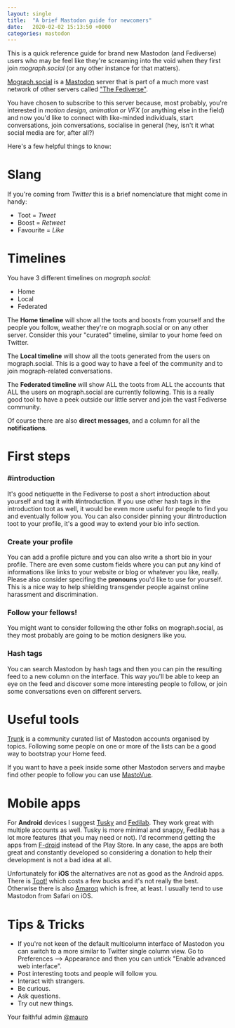 ```yaml
---
layout: single
title:  "A brief Mastodon guide for newcomers"
date:   2020-02-02 15:13:50 +0000
categories: mastodon
---
```

This is a quick reference guide for brand new Mastodon (and Fediverse) users who may be feel like they're screaming into the void when they first join _mograph.social_ (or any other instance for that matters).

[Mograph.social](https://mograph.social/) is a [Mastodon](https://joinmastodon.org/) server that is part of a much more vast network of other servers called ["The Fediverse"](https://fediverse.party/en/fediverse/).

You have chosen to subscribe to this server because, most probably, you're interested in _motion design, animation or VFX_ (or anything else in the field) and now you'd like to connect with like-minded individuals, start conversations, join conversations, socialise in general (hey, isn't it what social media are for, after all?)

Here's a few helpful things to know:

# Slang

If you're coming from _Twitter_ this is a brief nomenclature that might come in handy:

- Toot = _Tweet_
- Boost = _Retweet_
- Favourite = _Like_

# Timelines

You have 3 different timelines on _mograph.social_:

- Home
- Local
- Federated

The **Home timeline** will show all the toots and boosts from yourself and the people you follow, weather they're on mograph.social or on any other server. Consider this your "curated" timeline, similar to your home feed on Twitter.

The **Local timeline** will show all the toots generated from the users on mograph.social. This is a good way to have a feel of the community and to join mograph-related conversations.

The **Federated timeline** will show ALL the toots from ALL the accounts that ALL the users on mograph.social are currently following. This is a really good tool to have a peek outside our little server and join the vast Fediverse community.

Of course there are also **direct messages**, and a column for all the **notifications**.

# First steps

### #introduction
It's good netiquette in the Fediverse to post a short introduction about yourself and tag it with #introduction. If you use other hash tags in the introduction toot as well, it would be even more useful for people to find you and eventually follow you. You can also consider pinning your #introduction toot to your profile, it's a good way to extend your bio info section.


### Create your profile
You can add a profile picture and you can also write a short bio in your profile. There are even some custom fields where you can put any kind of informations like links to your website or blog or whatever you like, really. Please also consider specifing the **pronouns** you'd like to use for yourself. This is a nice way to help shielding transgender people against online harassment and discrimination.


### Follow your fellows!
You might want to consider following the other folks on mograph.social, as they most probably are going to be motion designers like you.


### Hash tags
You can search Mastodon by hash tags and then you can pin the resulting feed to a new column on the interface. This way you'll be able to keep an eye on the feed and discover some more interesting people to follow, or join some conversations even on different servers.


# Useful tools

[Trunk](https://communitywiki.org/trunk/) is a community curated list of Mastodon accounts organised by topics. Following some people on one or more of the lists can be a good way to bootstrap your Home feed.

If you want to have a peek inside some other Mastodon servers and maybe find other people to follow you can use [MastoVue](https://mastovue.glitch.me/#/).

# Mobile apps

For  **Android** devices I suggest [Tusky](https://play.google.com/store/apps/details?id=com.keylesspalace.tusky&hl=en_US) and [Fedilab](https://play.google.com/store/apps/details?id=app.fedilab.android). They work great with multiple accounts as well. Tusky is more minimal and snappy, Fedilab has a lot more features (that you may need or not). I'd recommend getting the apps from [F-droid](https://www.f-droid.org/) instead of the Play Store. In any case, the apps are both great and constantly developed so considering a donation to help their development is not a bad idea at all.

Unfortunately for **iOS** the alternatives are not as good as the Android apps. There is [Toot!](https://itunes.apple.com/app/toot/id1229021451?ls=1&mt=8) which costs a few bucks and it's not really the best. Otherwise there is also [Amaroq](https://itunes.apple.com/us/app/amarok-for-mastodon/id1214116200?ls=1&mt=8) which is free, at least. I usually tend to use Mastodon from Safari on iOS.

# Tips & Tricks
- If you're not keen of the default multicolumn interface of Mastodon you can switch to a more similar to Twitter single column view. Go to Preferences --> Appearance and then you can untick "Enable advanced web interface".
- Post interesting toots and people will follow you.
- Interact with strangers.
- Be curious.
- Ask questions.
- Try out new things.

Your faithful admin [@mauro](https://mograph.social/@mauro)

